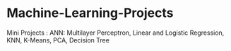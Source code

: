 # Machine-Learning-Projects
Mini Projects :
  ANN: Multilayer Perceptron, Linear and Logistic Regression, KNN, K-Means, PCA, Decision Tree
  

